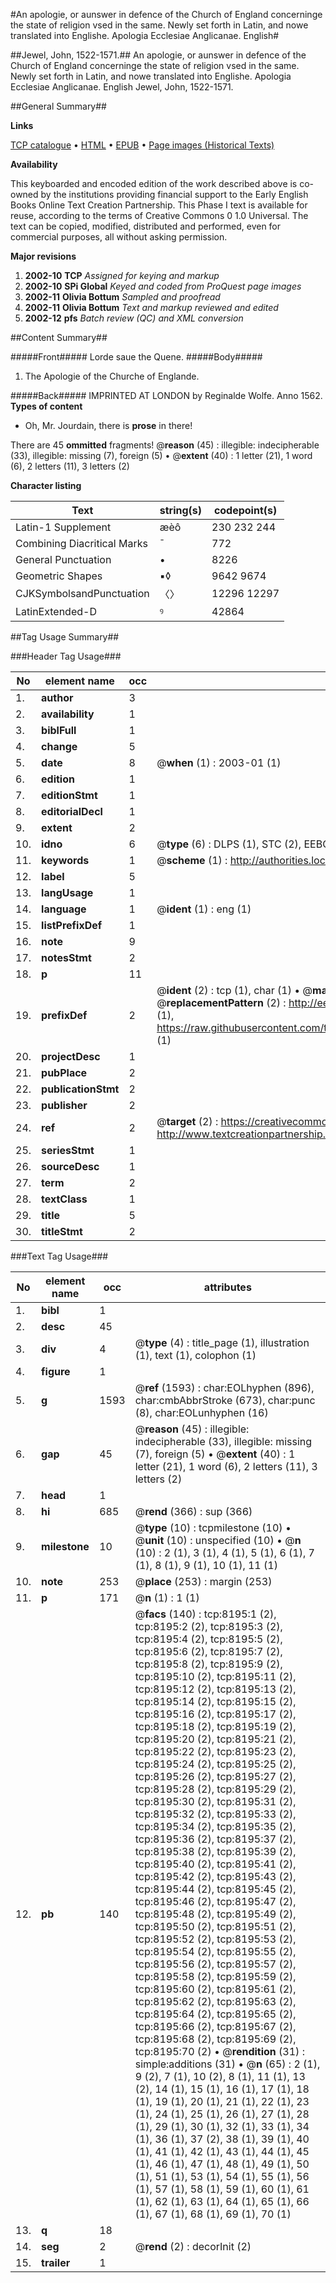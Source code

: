 #An apologie, or aunswer in defence of the Church of England concerninge the state of religion vsed in the same. Newly set forth in Latin, and nowe translated into Englishe. Apologia Ecclesiae Anglicanae. English#

##Jewel, John, 1522-1571.##
An apologie, or aunswer in defence of the Church of England concerninge the state of religion vsed in the same. Newly set forth in Latin, and nowe translated into Englishe.
Apologia Ecclesiae Anglicanae. English
Jewel, John, 1522-1571.

##General Summary##

**Links**

[TCP catalogue](http://www.ota.ox.ac.uk/tcp/)  • 
[HTML](http://tei.it.ox.ac.uk/tcp/Texts-HTML/free/A04/A04458.html)  • 
[EPUB](http://tei.it.ox.ac.uk/tcp/Texts-EPUB/free/A04/A04458.epub) • 
[Page images (Historical Texts)](https://data.historicaltexts.jisc.ac.uk/view?pubId=eebo-99843459e&pageId=eebo-99843459e-8195-1)

**Availability**

This keyboarded and encoded edition of the
	       work described above is co-owned by the institutions
	       providing financial support to the Early English Books
	       Online Text Creation Partnership. This Phase I text is
	       available for reuse, according to the terms of Creative
	       Commons 0 1.0 Universal. The text can be copied,
	       modified, distributed and performed, even for
	       commercial purposes, all without asking permission.

**Major revisions**

1. __2002-10__ __TCP__ *Assigned for keying and markup*
1. __2002-10__ __SPi Global__ *Keyed and coded from ProQuest page images*
1. __2002-11__ __Olivia Bottum__ *Sampled and proofread*
1. __2002-11__ __Olivia Bottum__ *Text and markup reviewed and edited*
1. __2002-12__ __pfs__ *Batch review (QC) and XML conversion*

##Content Summary##

#####Front#####
Lorde saue the Quene.
#####Body#####

1. The Apologie of the Churche of Englande.

#####Back#####
IMPRINTED AT LONDON by Reginalde Wolfe. Anno 1562.
**Types of content**

  * Oh, Mr. Jourdain, there is **prose** in there!

There are 45 **ommitted** fragments! 
 @__reason__ (45) : illegible: indecipherable (33), illegible: missing (7), foreign (5)  •  @__extent__ (40) : 1 letter (21), 1 word (6), 2 letters (11), 3 letters (2)

**Character listing**


|Text|string(s)|codepoint(s)|
|---|---|---|
|Latin-1 Supplement|æèô|230 232 244|
|Combining             Diacritical Marks|̄|772|
|General Punctuation|•|8226|
|Geometric Shapes|▪◊|9642 9674|
|CJKSymbolsandPunctuation|〈〉|12296 12297|
|LatinExtended-D|ꝰ|42864|

##Tag Usage Summary##

###Header Tag Usage###

|No|element name|occ|attributes|
|---|---|---|---|
|1.|__author__|3||
|2.|__availability__|1||
|3.|__biblFull__|1||
|4.|__change__|5||
|5.|__date__|8| @__when__ (1) : 2003-01 (1)|
|6.|__edition__|1||
|7.|__editionStmt__|1||
|8.|__editorialDecl__|1||
|9.|__extent__|2||
|10.|__idno__|6| @__type__ (6) : DLPS (1), STC (2), EEBO-CITATION (1), PROQUEST (1), VID (1)|
|11.|__keywords__|1| @__scheme__ (1) : http://authorities.loc.gov/ (1)|
|12.|__label__|5||
|13.|__langUsage__|1||
|14.|__language__|1| @__ident__ (1) : eng (1)|
|15.|__listPrefixDef__|1||
|16.|__note__|9||
|17.|__notesStmt__|2||
|18.|__p__|11||
|19.|__prefixDef__|2| @__ident__ (2) : tcp (1), char (1)  •  @__matchPattern__ (2) : ([0-9\-]+):([0-9IVX]+) (1), (.+) (1)  •  @__replacementPattern__ (2) : http://eebo.chadwyck.com/downloadtiff?vid=$1&page=$2 (1), https://raw.githubusercontent.com/textcreationpartnership/Texts/master/tcpchars.xml#$1 (1)|
|20.|__projectDesc__|1||
|21.|__pubPlace__|2||
|22.|__publicationStmt__|2||
|23.|__publisher__|2||
|24.|__ref__|2| @__target__ (2) : https://creativecommons.org/publicdomain/zero/1.0/ (1), http://www.textcreationpartnership.org/docs/. (1)|
|25.|__seriesStmt__|1||
|26.|__sourceDesc__|1||
|27.|__term__|2||
|28.|__textClass__|1||
|29.|__title__|5||
|30.|__titleStmt__|2||


###Text Tag Usage###

|No|element name|occ|attributes|
|---|---|---|---|
|1.|__bibl__|1||
|2.|__desc__|45||
|3.|__div__|4| @__type__ (4) : title_page (1), illustration (1), text (1), colophon (1)|
|4.|__figure__|1||
|5.|__g__|1593| @__ref__ (1593) : char:EOLhyphen (896), char:cmbAbbrStroke (673), char:punc (8), char:EOLunhyphen (16)|
|6.|__gap__|45| @__reason__ (45) : illegible: indecipherable (33), illegible: missing (7), foreign (5)  •  @__extent__ (40) : 1 letter (21), 1 word (6), 2 letters (11), 3 letters (2)|
|7.|__head__|1||
|8.|__hi__|685| @__rend__ (366) : sup (366)|
|9.|__milestone__|10| @__type__ (10) : tcpmilestone (10)  •  @__unit__ (10) : unspecified (10)  •  @__n__ (10) : 2 (1), 3 (1), 4 (1), 5 (1), 6 (1), 7 (1), 8 (1), 9 (1), 10 (1), 11 (1)|
|10.|__note__|253| @__place__ (253) : margin (253)|
|11.|__p__|171| @__n__ (1) : 1 (1)|
|12.|__pb__|140| @__facs__ (140) : tcp:8195:1 (2), tcp:8195:2 (2), tcp:8195:3 (2), tcp:8195:4 (2), tcp:8195:5 (2), tcp:8195:6 (2), tcp:8195:7 (2), tcp:8195:8 (2), tcp:8195:9 (2), tcp:8195:10 (2), tcp:8195:11 (2), tcp:8195:12 (2), tcp:8195:13 (2), tcp:8195:14 (2), tcp:8195:15 (2), tcp:8195:16 (2), tcp:8195:17 (2), tcp:8195:18 (2), tcp:8195:19 (2), tcp:8195:20 (2), tcp:8195:21 (2), tcp:8195:22 (2), tcp:8195:23 (2), tcp:8195:24 (2), tcp:8195:25 (2), tcp:8195:26 (2), tcp:8195:27 (2), tcp:8195:28 (2), tcp:8195:29 (2), tcp:8195:30 (2), tcp:8195:31 (2), tcp:8195:32 (2), tcp:8195:33 (2), tcp:8195:34 (2), tcp:8195:35 (2), tcp:8195:36 (2), tcp:8195:37 (2), tcp:8195:38 (2), tcp:8195:39 (2), tcp:8195:40 (2), tcp:8195:41 (2), tcp:8195:42 (2), tcp:8195:43 (2), tcp:8195:44 (2), tcp:8195:45 (2), tcp:8195:46 (2), tcp:8195:47 (2), tcp:8195:48 (2), tcp:8195:49 (2), tcp:8195:50 (2), tcp:8195:51 (2), tcp:8195:52 (2), tcp:8195:53 (2), tcp:8195:54 (2), tcp:8195:55 (2), tcp:8195:56 (2), tcp:8195:57 (2), tcp:8195:58 (2), tcp:8195:59 (2), tcp:8195:60 (2), tcp:8195:61 (2), tcp:8195:62 (2), tcp:8195:63 (2), tcp:8195:64 (2), tcp:8195:65 (2), tcp:8195:66 (2), tcp:8195:67 (2), tcp:8195:68 (2), tcp:8195:69 (2), tcp:8195:70 (2)  •  @__rendition__ (31) : simple:additions (31)  •  @__n__ (65) : 2 (1), 9 (2), 7 (1), 10 (2), 8 (1), 11 (1), 13 (2), 14 (1), 15 (1), 16 (1), 17 (1), 18 (1), 19 (1), 20 (1), 21 (1), 22 (1), 23 (1), 24 (1), 25 (1), 26 (1), 27 (1), 28 (1), 29 (1), 30 (1), 32 (1), 33 (1), 34 (1), 36 (1), 37 (2), 38 (1), 39 (1), 40 (1), 41 (1), 42 (1), 43 (1), 44 (1), 45 (1), 46 (1), 47 (1), 48 (1), 49 (1), 50 (1), 51 (1), 53 (1), 54 (1), 55 (1), 56 (1), 57 (1), 58 (1), 59 (1), 60 (1), 61 (1), 62 (1), 63 (1), 64 (1), 65 (1), 66 (1), 67 (1), 68 (1), 69 (1), 70 (1)|
|13.|__q__|18||
|14.|__seg__|2| @__rend__ (2) : decorInit (2)|
|15.|__trailer__|1||
